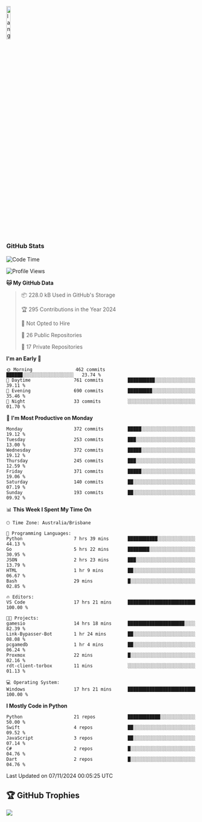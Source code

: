 <p align="left"><img width=15%" src="https://github.com/alansmathew/alansmathew/raw/master/lang.gif" alt="lang image here" /></p>

# <h3 align="left">GitHub Stats</h3>

<!--START_SECTION:waka-->
![Code Time](http://img.shields.io/badge/Code%20Time-505%20hrs%2032%20mins-blue)

![Profile Views](http://img.shields.io/badge/Profile%20Views-3-blue)

**🐱 My GitHub Data** 

> 📦 228.0 kB Used in GitHub's Storage 
 > 
> 🏆 295 Contributions in the Year 2024
 > 
> 🚫 Not Opted to Hire
 > 
> 📜 26 Public Repositories 
 > 
> 🔑 17 Private Repositories 
 > 
**I'm an Early 🐤** 

```text
🌞 Morning                462 commits         ██████░░░░░░░░░░░░░░░░░░░   23.74 % 
🌆 Daytime                761 commits         ██████████░░░░░░░░░░░░░░░   39.11 % 
🌃 Evening                690 commits         █████████░░░░░░░░░░░░░░░░   35.46 % 
🌙 Night                  33 commits          ░░░░░░░░░░░░░░░░░░░░░░░░░   01.70 % 
```
📅 **I'm Most Productive on Monday** 

```text
Monday                   372 commits         █████░░░░░░░░░░░░░░░░░░░░   19.12 % 
Tuesday                  253 commits         ███░░░░░░░░░░░░░░░░░░░░░░   13.00 % 
Wednesday                372 commits         █████░░░░░░░░░░░░░░░░░░░░   19.12 % 
Thursday                 245 commits         ███░░░░░░░░░░░░░░░░░░░░░░   12.59 % 
Friday                   371 commits         █████░░░░░░░░░░░░░░░░░░░░   19.06 % 
Saturday                 140 commits         ██░░░░░░░░░░░░░░░░░░░░░░░   07.19 % 
Sunday                   193 commits         ██░░░░░░░░░░░░░░░░░░░░░░░   09.92 % 
```


📊 **This Week I Spent My Time On** 

```text
🕑︎ Time Zone: Australia/Brisbane

💬 Programming Languages: 
Python                   7 hrs 39 mins       ███████████░░░░░░░░░░░░░░   44.13 % 
Go                       5 hrs 22 mins       ████████░░░░░░░░░░░░░░░░░   30.95 % 
JSON                     2 hrs 23 mins       ███░░░░░░░░░░░░░░░░░░░░░░   13.79 % 
HTML                     1 hr 9 mins         ██░░░░░░░░░░░░░░░░░░░░░░░   06.67 % 
Bash                     29 mins             █░░░░░░░░░░░░░░░░░░░░░░░░   02.85 % 

🔥 Editors: 
VS Code                  17 hrs 21 mins      █████████████████████████   100.00 % 

🐱‍💻 Projects: 
gamesio                  14 hrs 18 mins      █████████████████████░░░░   82.39 % 
Link-Bypasser-Bot        1 hr 24 mins        ██░░░░░░░░░░░░░░░░░░░░░░░   08.08 % 
pcgamedb                 1 hr 4 mins         ██░░░░░░░░░░░░░░░░░░░░░░░   06.24 % 
Proxmox                  22 mins             █░░░░░░░░░░░░░░░░░░░░░░░░   02.16 % 
rdt-client-torbox        11 mins             ░░░░░░░░░░░░░░░░░░░░░░░░░   01.13 % 

💻 Operating System: 
Windows                  17 hrs 21 mins      █████████████████████████   100.00 % 
```

**I Mostly Code in Python** 

```text
Python                   21 repos            ████████████░░░░░░░░░░░░░   50.00 % 
Swift                    4 repos             ██░░░░░░░░░░░░░░░░░░░░░░░   09.52 % 
JavaScript               3 repos             ██░░░░░░░░░░░░░░░░░░░░░░░   07.14 % 
C#                       2 repos             █░░░░░░░░░░░░░░░░░░░░░░░░   04.76 % 
Dart                     2 repos             █░░░░░░░░░░░░░░░░░░░░░░░░   04.76 % 
```




 Last Updated on 07/11/2024 00:05:25 UTC
<!--END_SECTION:waka-->

## 🏆 GitHub Trophies

![](https://github-profile-trophy.vercel.app/?username=samh06&theme=discord&no-frame=true&no-bg=false&margin-w=4)
